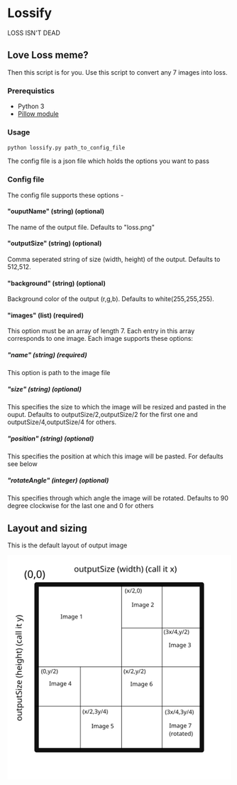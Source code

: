 # Lossify
LOSS ISN'T DEAD

## Love Loss meme?
Then this script is for you. Use this script to convert any 7 images into loss.

### Prerequistics
* Python 3
* [Pillow module](https://pillow.readthedocs.io/en/4.3.x/)

### Usage

```
python lossify.py path_to_config_file
```
The config file is a json file which holds the options you want to pass

### Config file

The config file supports these options - 

#### "ouputName" (string) (optional)
The name of the output file. Defaults to "loss.png"

#### "outputSize" (string) (optional)
Comma seperated string of size (width, height) of the output. Defaults to 512,512.

#### "background" (string) (optional)
Background color of the output (r,g,b). Defaults to white(255,255,255).

#### "images" (list) (required)

This option must be an array of length 7. Each entry in this array corresponds to one image. Each image supports these options:
  ##### "name" (string) (required)
  This option is path to the image file
  ##### "size" (string) (optional)
  This specifies the size to which the image will be resized and pasted in the ouput. Defaults to outputSize/2,outputSize/2 for the first one and outputSize/4,outputSize/4 for others.
  ##### "position" (string) (optional)
  This specifies the position at which this image will be pasted. For defaults see below
  ##### "rotateAngle" (integer) (optional)
  This specifies through which angle the image will be rotated. Defaults to 90 degree clockwise for the last one and 0 for others

## Layout and sizing

This is the default layout of output image

![default](lossdefault.png)
